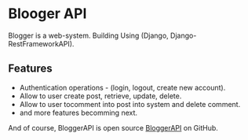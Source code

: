 # Blooger API



Blogger is a web-system.
Building Using (Django, Django-RestFrameworkAPI).


## Features

- Authentication operations - (login, logout, create new account).
- Allow to user create post, retrieve, update, delete.
- Allow to user tocomment into post into system and delete comment.
- and more features becomming next.



And of course, BloggerAPI is open source  [BloggerAPI](https://github.com/mohammedashrafdagga/api_blog)  on GitHub.
